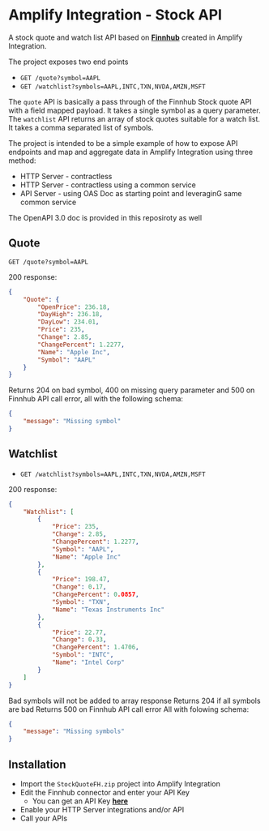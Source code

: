 # Amplify Integration - Stock API

A stock quote and watch list API based on [**Finnhub**](https://finnhub.io/) created in Amplify Integration.

The project exposes two end points
* `GET /quote?symbol=AAPL`
* `GET /watchlist?symbols=AAPL,INTC,TXN,NVDA,AMZN,MSFT`

The `quote` API is basically a pass through of the Finnhub Stock quote API with a field mapped payload. It takes a single symbol as a query parameter. The `watchlist` API returns an array of stock quotes suitable for a watch list. It takes a comma separated list of symbols.

The project is intended to be a simple example of how to expose API endpoints and map and aggregate data in Amplify Integration using three method:
* HTTP Server - contractless
* HTTP Server - contractless using a common service
* API Server - using OAS Doc as starting point and leveraginG same common service

The OpenAPI 3.0 doc is provided in this reposiroty as well

## Quote

`GET /quote?symbol=AAPL`

200 response:

```json
{
    "Quote": {
        "OpenPrice": 236.18,
        "DayHigh": 236.18,
        "DayLow": 234.01,
        "Price": 235,
        "Change": 2.85,
        "ChangePercent": 1.2277,
        "Name": "Apple Inc",
        "Symbol": "AAPL"
    }
}
```

Returns 204 on bad symbol, 400 on missing query parameter and 500 on Finnhub API call error, all with the following schema:

```json
{
    "message": "Missing symbol"
}
```

## Watchlist

* `GET /watchlist?symbols=AAPL,INTC,TXN,NVDA,AMZN,MSFT`

200 response:

```json
{
    "Watchlist": [
        {
            "Price": 235,
            "Change": 2.85,
            "ChangePercent": 1.2277,
            "Symbol": "AAPL",
            "Name": "Apple Inc"
        },
        {
            "Price": 198.47,
            "Change": 0.17,
            "ChangePercent": 0.0857,
            "Symbol": "TXN",
            "Name": "Texas Instruments Inc"
        },
        {
            "Price": 22.77,
            "Change": 0.33,
            "ChangePercent": 1.4706,
            "Symbol": "INTC",
            "Name": "Intel Corp"
        }
    ]
}
```

Bad symbols will not be added to array response
Returns 204 if all symbols are bad
Returns 500 on Finnhub API call error
All with folowing schema:

```json
{
    "message": "Missing symbols"
}
```

## Installation

* Import the `StockQuoteFH.zip` project into Amplify Integration
* Edit the Finnhub connector and enter your API Key
  * You can get an API Key [**here**](https://finnhub.io/)
* Enable your HTTP Server integrations and/or API
* Call your APIs